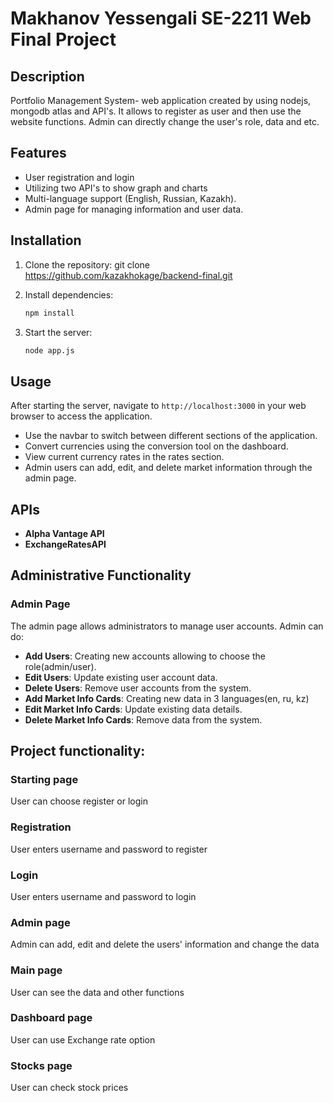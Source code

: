 # Makhanov Yessengali SE-2211 Web Final Project

## Description

Portfolio Management System- web application created by using nodejs, mongodb atlas and API's. It allows to register as user and then use the website functions. Admin can directly change the user's role, data and etc.

## Features

- User registration and login
- Utilizing two API's to show graph and charts
- Multi-language support (English, Russian, Kazakh).
- Admin page for managing information and user data.

## Installation

1. Clone the repository:
  git clone <https://github.com/kazakhokage/backend-final.git>

3. Install dependencies:
    ```bash
   npm install

4. Start the server:
    ```bash
   node app.js

## Usage

After starting the server, navigate to `http://localhost:3000` in your web browser to access the application.

- Use the navbar to switch between different sections of the application.
- Convert currencies using the conversion tool on the dashboard.
- View current currency rates in the rates section.
- Admin users can add, edit, and delete market information through the admin page.

## APIs 

- **Alpha Vantage API** 
- **ExchangeRatesAPI** 

## Administrative Functionality

### Admin Page

The admin page allows administrators to manage user accounts. Admin can do:

- **Add Users**: Creating new accounts allowing to choose the role(admin/user).
- **Edit Users**: Update existing user account data.
- **Delete Users**: Remove user accounts from the system.
- **Add Market Info Cards**: Creating new data in 3 languages(en, ru, kz)
- **Edit Market Info Cards**: Update existing data details.
- **Delete Market Info Cards**: Remove data from the system.


## Project functionality:

### Starting page
User can choose register or login
### Registration
User enters username and password to register
### Login
User enters username and password to login
### Admin page
Admin can add, edit and delete the users' information and change the data
### Main page
User can see the data and other functions 
### Dashboard page
User can use Exchange rate option
### Stocks page
User can check stock prices




